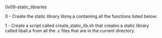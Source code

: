 0x09-static_libraries

0 - Create the static library libmy.a containing all the functions listed below:

1 - Create a script called create_static_lib.sh that creates a static library called liball.a from all the .c files that are in the current directory.
